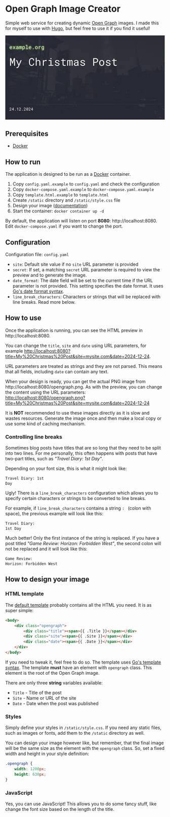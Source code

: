 # Open Graph Image Creator
Simple web service for creating dynamic [Open Graph](https://ogp.me) images. I made this for myself to use with [Hugo](https://gohugo.io), but feel free to use it if you find it useful!

![Example image with site URL, post title and date](docs/example.png)


## Prerequisites
- [Docker](https://www.docker.com)

## How to run
The application is designed to be run as a [Docker](https://www.docker.com) container.

1) Copy `config.yaml.example` to `config.yaml` and check the configuration
2) Copy `docker-compose.yaml.example` to `docker-compose.yaml.example`
3) Copy `template.html.example` to `template.html`
4) Create `/static` directory and `/static/style.css` file
5) Design your image ([documentation](#how-to-design-your-image))
6) Start the container: `docker container up -d`

By default, the application will listen on port **8080**: http://localhost:8080. Edit `docker-compose.yaml` if you want to change the port.

## Configuration
Configuration file: `config.yaml`

- `site`: Default site value if no `site` URL parameter is provided
- `secret`: If set, a matching `secret` URL parameter is required to view the preview and to generate the image.
- `date_format`: The date field will be set to the current time if the URL parameter is not provided. This setting specifies the date format. It uses [Go's date format syntax](https://gosamples.dev/date-time-format-cheatsheet/).
- `line_break_characters`: Characters or strings that will be replaced with line breaks. Read more below.

## How to use
Once the application is running, you can see the HTML preview in http://localhost:8080.

You can change the `title`, `site` and `date` using URL parameters, for example [http://localhost:8080?title=My%20Christmas%20Post&site=mysite.com&date=2024-12-24](http://localhost:8080?title=My%20Christmas%20Post&site=mysite.com&date=2024-12-24).

URL parameters are treated as strings and they are not parsed. This means that all fields, including `date` can contain any text.

When your design is ready, you can get the actual PNG image from http://localhost:8080/opengraph.png. As with the preview, you can change the content using the URL parameters: [http://localhost:8080/opengraph.png?title=My%20Christmas%20Post&site=mysite.com&date=2024-12-24](http://localhost:8080/opengraph.png?title=My%20Christmas%20Post&site=mysite.com&date=2024-12-24)

It is **NOT** recommended to use these images directly as it is slow and wastes resources. Generate the image once and then make a local copy or use some kind of caching mechanism.

### Controlling line breaks
Sometimes blog posts have titles that are so long that they need to be split into two lines. For me personally, this often happens with posts that have two-part titles, such as *"Travel Diary: 1st Day"*.

Depending on your font size, this is what it might look like:
```
Travel Diary: 1st
Day
```

Ugly! There is a `line_break_characters` configuration which allows you to specify certain characters or strings to be converted to line breaks.

For example, if `line_break_characters` contains a string `: ` (colon with space), the previous example will look like this:
```
Travel Diary:
1st Day
```

Much better! Only the first instance of the string is replaced. If you have a post titled *"Game Review: Horizon: Forbidden West"*, the second colon will not be replaced and it will look like this:
```
Game Review:
Horizon: Forbidden West
```

## How to design your image

### HTML template
The [default template](template.html.example) probably contains all the HTML you need. It is as super simple:
```html
<body>
    <div class="opengraph">
        <div class="title"><span>{{ .Title }}</span></div>
        <div class="site"><span>{{ .Site }}</span></div>
        <div class="date"><span>{{ .Date }}</span></div>
    </div>
</body>
```

If you need to tweak it, feel free to do so. The template uses [Go's template syntax](https://docs.gomplate.ca/syntax/). The template **must** have an element with `opengraph` class. This element is the root of the Open Graph image.

There are only three **string** variables available:
- `Title` - Title of the post
- `Site` - Name or URL of the site
- `Date` - Date when the post was published

### Styles
Simply define your styles in `/static/style.css`. If you need any static files, such as images or fonts, add them to the `/static` directory as well.

You can design your image however like, but remember, that the final image will be the same size as the element with the `opengraph` class. So, set a fixed width and height in your style definition:

```css
.opengraph {
    width: 1200px;
    height: 630px;
}
```

### JavaScript
Yes, you can use JavaScript! This allows you to do some fancy stuff, like change the font size based on the length of the title.